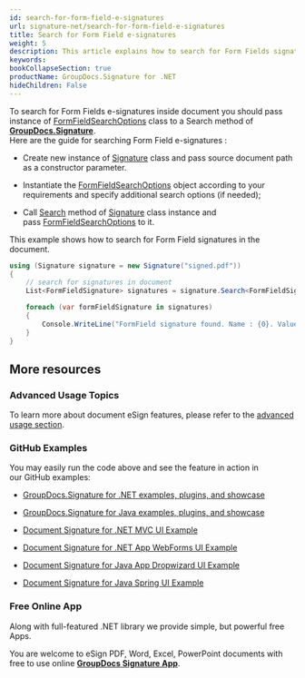 ```yaml
---
id: search-for-form-field-e-signatures
url: signature-net/search-for-form-field-e-signatures
title: Search for Form Field e-signatures
weight: 5
description: This article explains how to search for Form Fields signatures with GroupDocs.Signature API.
keywords: 
bookCollapseSection: true
productName: GroupDocs.Signature for .NET
hideChildren: False
---
```

To search for Form Fields e-signatures inside document you should pass instance of [FormFieldSearchOptions](https://apireference.groupdocs.com/net/signature/groupdocs.signature.options/formfieldsearchoptions) class to a Search method of [**GroupDocs.Signature**](https://products.groupdocs.com/signature/net).  
Here are the guide for searching Form Field e-signatures :

*   Create new instance of [Signature](https://apireference.groupdocs.com/net/signature/groupdocs.signature/signature) class and pass source document path as a constructor parameter.
    
*   Instantiate the [FormFieldSearchOptions](https://apireference.groupdocs.com/net/signature/groupdocs.signature.options/formfieldsearchoptions) object according to your requirements and specify additional search options (if needed);  
    
*   Call [Search](https://apireference.groupdocs.com/net/signature/groupdocs.signature/signature/methods/search/_1) method of [Signature](https://apireference.groupdocs.com/net/signature/groupdocs.signature/signature) class instance and pass [FormFieldSearchOptions](https://apireference.groupdocs.com/net/signature/groupdocs.signature.options/formfieldsearchoptions) to it.
    

This example shows how to search for Form Field signatures in the document.

```csharp
using (Signature signature = new Signature("signed.pdf"))
{
    // search for signatures in document
    List<FormFieldSignature> signatures = signature.Search<FormFieldSignature>(SignatureType.FormField);

    foreach (var formFieldSignature in signatures)
    {
        Console.WriteLine("FormField signature found. Name : {0}. Value: {1}", formFieldSignature.Name, formFieldSignature.Value);
    }
}
```

## More resources

### Advanced Usage Topics

To learn more about document eSign features, please refer to the [advanced usage section](Advanced%2Busage.html).

### GitHub Examples 

You may easily run the code above and see the feature in action in our GitHub examples:

*   [GroupDocs.Signature for .NET examples, plugins, and showcase](https://github.com/groupdocs-signature/GroupDocs.Signature-for-.NET)
    
*   [GroupDocs.Signature for Java examples, plugins, and showcase](https://github.com/groupdocs-signature/GroupDocs.Signature-for-Java)
    
*   [Document Signature for .NET MVC UI Example](https://github.com/groupdocs-signature/GroupDocs.Signature-for-.NET-MVC) 
    
*   [Document Signature for .NET App WebForms UI Example](https://github.com/groupdocs-signature/GroupDocs.Signature-for-.NET-WebForms)
    
*   [Document Signature for Java App Dropwizard UI Example](https://github.com/groupdocs-signature/GroupDocs.Signature-for-Java-Dropwizard)
    
*   [Document Signature for Java Spring UI Example](https://github.com/groupdocs-signature/GroupDocs.Signature-for-Java-Spring)
    

### Free Online App 

Along with full-featured .NET library we provide simple, but powerful free Apps.

You are welcome to eSign PDF, Word, Excel, PowerPoint documents with free to use online **[GroupDocs Signature App](https://products.groupdocs.app/signature)**.
